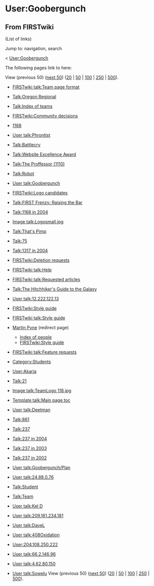 # User:Goobergunch

## From FIRSTwiki

(List of links)

Jump to: navigation, search

< [User:Goobergunch](/index.php?title=User:Goobergunch&redirect=no "User:Goobergunch")

The following pages link to here:

View (previous 50) ([next 50](/index.php?title=Special:Whatlinkshere/User:Goobergunch&limit=50&from=3087 "Special:Whatlinkshere/User:Goobergunch")) ([20](/index.php?title=Special:Whatlinkshere/User:Goobergunch&limit=20&from=0 "Special:Whatlinkshere/User:Goobergunch") | [50](/index.php?title=Special:Whatlinkshere/User:Goobergunch&limit=50&from=0 "Special:Whatlinkshere/User:Goobergunch") | [100](/index.php?title=Special:Whatlinkshere/User:Goobergunch&limit=100&from=0 "Special:Whatlinkshere/User:Goobergunch") | [250](/index.php?title=Special:Whatlinkshere/User:Goobergunch&limit=250&from=0 "Special:Whatlinkshere/User:Goobergunch") | [500](/index.php?title=Special:Whatlinkshere/User:Goobergunch&limit=500&from=0 "Special:Whatlinkshere/User:Goobergunch")).

- [FIRSTwiki talk:Team page format](FIRSTwiki_talk:Team_page_format "FIRSTwiki talk:Team page format")
- [Talk:Oregon Regional](Talk:Oregon_Regional "Talk:Oregon Regional")
- [Talk:Index of teams](Talk:Index_of_teams "Talk:Index of teams")
- [FIRSTwiki:Community decisions](FIRSTwiki:Community_decisions "FIRSTwiki:Community decisions")
- [1168](1168 "1168")
- [User talk:Phrontist](User_talk:Phrontist "User talk:Phrontist")
- [Talk:Battlecry](Talk:Battlecry "Talk:Battlecry")
- [Talk:Website Excellence Award](Talk:Website_Excellence_Award "Talk:Website Excellence Award")
- [Talk:The Proffessor (1110)](Talk:The_Proffessor_%281110%29 "Talk:The Proffessor \(1110\)")
- [Talk:Robot](Talk:Robot "Talk:Robot")
- [User talk:Goobergunch](User_talk:Goobergunch "User talk:Goobergunch")
- [FIRSTwiki:Logo candidates](FIRSTwiki:Logo_candidates "FIRSTwiki:Logo candidates")
- [Talk:FIRST Frenzy: Raising the Bar](Talk:FIRST_Frenzy:_Raising_the_Bar "Talk:FIRST Frenzy: Raising the Bar")
- [Talk:1168 in 2004](Talk:1168_in_2004 "Talk:1168 in 2004")
- [Image talk:Logosmall.jpg](Image_talk:Logosmall.jpg "Image talk:Logosmall.jpg")
- [Talk:That's Pimp](Talk:That%27s_Pimp "Talk:That's Pimp")
- [Talk:75](Talk:75 "Talk:75")
- [Talk:1317 in 2004](Talk:1317_in_2004 "Talk:1317 in 2004")
- [FIRSTwiki:Deletion requests](FIRSTwiki:Deletion_requests "FIRSTwiki:Deletion requests")
- [FIRSTwiki talk:Help](FIRSTwiki_talk:Help "FIRSTwiki talk:Help")
- [FIRSTwiki talk:Requested articles](FIRSTwiki_talk:Requested_articles "FIRSTwiki talk:Requested articles")
- [Talk:The Hitchhiker's Guide to the Galaxy](Talk:The_Hitchhiker%27s_Guide_to_the_Galaxy "Talk:The Hitchhiker's Guide to the Galaxy")
- [User talk:12.222.122.13](User_talk:12.222.122.13 "User talk:12.222.122.13")
- [FIRSTwiki:Style guide](FIRSTwiki:Style_guide "FIRSTwiki:Style guide")
- [FIRSTwiki talk:Style guide](FIRSTwiki_talk:Style_guide "FIRSTwiki talk:Style guide")
- [Martin Pyne](/index.php?title=Martin_Pyne&redirect=no "Martin Pyne") (redirect page) 

  - [Index of people](Index_of_people "Index of people")
  - [FIRSTwiki:Style guide](FIRSTwiki:Style_guide "FIRSTwiki:Style guide")

- [FIRSTwiki talk:Feature requests](FIRSTwiki_talk:Feature_requests "FIRSTwiki talk:Feature requests")
- [Category:Students](Category:Students "Category:Students")
- [User:Akaria](User:Akaria "User:Akaria")
- [Talk:21](Talk:21 "Talk:21")
- [Image talk:TeamLogo 118.jpg](Image_talk:TeamLogo_118.jpg "Image talk:TeamLogo 118.jpg")
- [Template talk:Main page toc](Template_talk:Main_page_toc "Template talk:Main page toc")
- [User talk:Deetman](User_talk:Deetman "User talk:Deetman")
- [Talk:861](Talk:861 "Talk:861")
- [Talk:237](Talk:237 "Talk:237")
- [Talk:237 in 2004](Talk:237_in_2004 "Talk:237 in 2004")
- [Talk:237 in 2003](Talk:237_in_2003 "Talk:237 in 2003")
- [Talk:237 in 2002](Talk:237_in_2002 "Talk:237 in 2002")
- [User talk:Goobergunch/Plan](User_talk:Goobergunch/Plan "User talk:Goobergunch/Plan")
- [User talk:24.88.0.76](User_talk:24.88.0.76 "User talk:24.88.0.76")
- [Talk:Student](Talk:Student "Talk:Student")
- [Talk:Team](Talk:Team "Talk:Team")
- [User talk:Kel D](User_talk:Kel_D "User talk:Kel D")
- [User talk:209.161.234.181](User_talk:209.161.234.181 "User talk:209.161.234.181")
- [User talk:DaveL](User_talk:DaveL "User talk:DaveL")
- [User talk:408Oxidation](User_talk:408Oxidation "User talk:408Oxidation")
- [User:204.108.250.222](User:204.108.250.222 "User:204.108.250.222")
- [User talk:66.2.146.96](User_talk:66.2.146.96 "User talk:66.2.146.96")
- [User talk:4.62.80.150](User_talk:4.62.80.150 "User talk:4.62.80.150")
- [User talk:Sowelu](User_talk:Sowelu "User talk:Sowelu") View (previous 50) ([next 50](/index.php?title=Special:Whatlinkshere/User:Goobergunch&limit=50&from=3087 "Special:Whatlinkshere/User:Goobergunch")) ([20](/index.php?title=Special:Whatlinkshere/User:Goobergunch&limit=20&from=0 "Special:Whatlinkshere/User:Goobergunch") | [50](/index.php?title=Special:Whatlinkshere/User:Goobergunch&limit=50&from=0 "Special:Whatlinkshere/User:Goobergunch") | [100](/index.php?title=Special:Whatlinkshere/User:Goobergunch&limit=100&from=0 "Special:Whatlinkshere/User:Goobergunch") | [250](/index.php?title=Special:Whatlinkshere/User:Goobergunch&limit=250&from=0 "Special:Whatlinkshere/User:Goobergunch") | [500](/index.php?title=Special:Whatlinkshere/User:Goobergunch&limit=500&from=0 "Special:Whatlinkshere/User:Goobergunch")).
